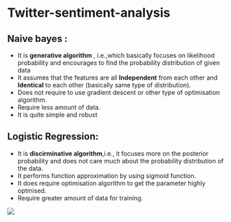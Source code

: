 # Twitter-sentiment-analysis
## Naive bayes :
- It is **generative algorithm** , i.e.,which basically focuses on likelihood probability and encourages to find the probability distribution of given data
- It assumes that the features are all **Independent** from each other and **Identical** to each other (basically same type of distribution).
- Does not require to use gradient descent or other type of optimisation algorithm.
- Require less amount of data.
- It is quite simple and robust

## Logistic Regression: 
- It is **discirminative algorithm**,i.e., it focuses more on the posterior probability and does not care much about the probability distribution of the data.
- It performs function approximation by using sigmoid function.
- It does require optimisation algorithm to get the parameter highly optmised.
- Require greater amount of data for training.


![](https://slideplayer.com/slide/16759401/97/images/59/Na%C3%AFve+Bayes+V.S.+Logistic+regression.jpg)
